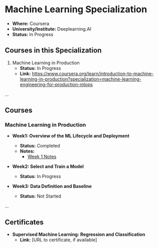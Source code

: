 # Machine Learning Specialization

- **Where:** Coursera
- **University/Institute:** Deeplearning.AI
- **Status:** In Progress

## Courses in this Specialization

1. Machine Learning in Production
   - **Status:** In Progress
   - **Link:** <https://www.coursera.org/learn/introduction-to-machine-learning-in-production?specialization=machine-learning-engineering-for-production-mlops>

...

## Courses

### Machine Learning in Production

- **Week1: Overview of the ML Lifecycle and Deployment**
  - **Status:** Completed
  - **Notes:**
      - [Week 1 Notes](https://github.com/edaaydinea/MLOps/blob/main/L1/W1/LectureNotes.md)

- **Week2: Select and Train a Model**
  - **Status:** In Progress

- **Week3: Data Definition and Baseline**
  - **Status:** Not Started

...

## Certificates

- **Supervised Machine Learning: Regression and Classification**
  - **Link:** [URL to certificate, if available]
